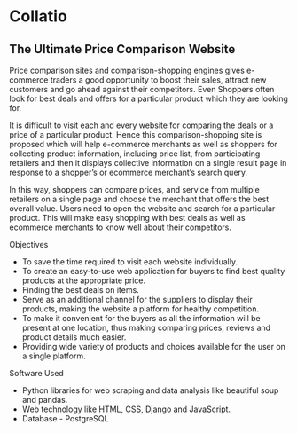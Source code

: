 # Collatio
## The Ultimate Price Comparison Website

Price comparison sites and comparison-shopping engines gives e-commerce traders a good opportunity to boost their sales, attract new customers and go ahead against their competitors. Even Shoppers often look for best deals and offers for a particular product which they are looking for. 

It is difficult to visit each and every website for comparing the deals or a price of a particular product. Hence this comparison-shopping site is proposed which will help e-commerce merchants as well as shoppers for collecting product information, including price list, from participating retailers and then it displays collective information on a single result page in response to a shopper’s or ecommerce merchant’s search query. 

In this way, shoppers can compare prices, and service from multiple retailers on a single page and choose the merchant that offers the best overall value. Users need to open the website and search for a particular product. This will make easy shopping with best deals as well as ecommerce merchants to know well about their competitors.

Objectives
- To save the time required to visit each website individually.
- To create an easy-to-use web application for buyers to find best quality products at the appropriate price.
- Finding the best deals on items.
- Serve as an additional channel for the suppliers to display their products, making the website a platform for healthy competition.
- To make it convenient for the buyers as all the information will be present at one location, thus making comparing prices, reviews and product details much easier.
- Providing wide variety of products and choices available for the user on a single platform.

Software Used
- Python libraries for web scraping and data analysis like beautiful soup and pandas.
- Web technology like HTML, CSS, Django and JavaScript.
- Database - PostgreSQL

